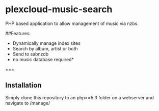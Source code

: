 plexcloud-music-search
======================

PHP based application to allow management of music via nzbs.

##Features:<br>
 - Dynamically manage index sites
 - Search by album, artist or both
 - Send to sabnzdb
 - no music database required*

===
## Installation<br>
 Simply clone this repository to an php>=5.3 folder on a webserver and navigate to /manage/